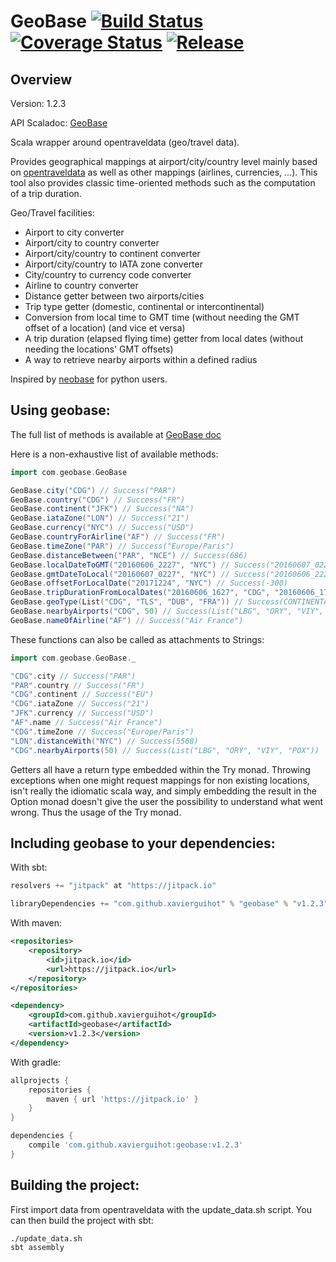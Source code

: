 
# GeoBase [![Build Status](https://travis-ci.org/xavierguihot/geobase.svg?branch=master)](https://travis-ci.org/xavierguihot/geobase) [![Coverage Status](https://coveralls.io/repos/github/xavierguihot/geobase/badge.svg?branch=master)](https://coveralls.io/github/xavierguihot/geobase?branch=master) [![Release](https://jitpack.io/v/xavierguihot/geobase.svg)](https://jitpack.io/#xavierguihot/geobase)


## Overview


Version: 1.2.3

API Scaladoc: [GeoBase](http://xavierguihot.com/geobase/#com.geobase.GeoBase)

Scala wrapper around opentraveldata (geo/travel data).

Provides geographical mappings at airport/city/country level mainly based on
[opentraveldata](https://github.com/opentraveldata/opentraveldata) as well as
other mappings (airlines, currencies, ...). This tool also provides classic
time-oriented methods such as the computation of a trip duration.

Geo/Travel facilities:

* Airport to city converter
* Airport/city to country converter
* Airport/city/country to continent converter
* Airport/city/country to IATA zone converter
* City/country to currency code converter
* Airline to country converter
* Distance getter between two airports/cities
* Trip type getter (domestic, continental or intercontinental)
* Conversion from local time to GMT time (without needing the GMT offset of a location) (and vice et versa)
* A trip duration (elapsed flying time) getter from local dates (without needing the locations' GMT offsets)
* A way to retrieve nearby airports within a defined radius

Inspired by [neobase](https://github.com/alexprengere/neobase) for python users.


## Using geobase:


The full list of methods is available at
[GeoBase doc](http://xavierguihot.com/geobase/#com.geobase.GeoBase)

Here is a non-exhaustive list of available methods:

```scala
import com.geobase.GeoBase

GeoBase.city("CDG") // Success("PAR")
GeoBase.country("CDG") // Success("FR")
GeoBase.continent("JFK") // Success("NA")
GeoBase.iataZone("LON") // Success("21")
GeoBase.currency("NYC") // Success("USD")
GeoBase.countryForAirline("AF") // Success("FR")
GeoBase.timeZone("PAR") // Success("Europe/Paris")
GeoBase.distanceBetween("PAR", "NCE") // Success(686)
GeoBase.localDateToGMT("20160606_2227", "NYC") // Success("20160607_0227")
GeoBase.gmtDateToLocal("20160607_0227", "NYC") // Success("20160606_2227")
GeoBase.offsetForLocalDate("20171224", "NYC") // Success(-300)
GeoBase.tripDurationFromLocalDates("20160606_1627", "CDG", "20160606_1757", "JFK") // Success(7.5d)
GeoBase.geoType(List("CDG", "TLS", "DUB", "FRA")) // Success(CONTINENTAL)
GeoBase.nearbyAirports("CDG", 50) // Success(List("LBG", "ORY", "VIY", "POX"))
GeoBase.nameOfAirline("AF") // Success("Air France")
```

These functions can also be called as attachments to Strings:

```scala
import com.geobase.GeoBase._

"CDG".city // Success("PAR")
"PAR".country // Success("FR")
"CDG".continent // Success("EU")
"CDG".iataZone // Success("21")
"JFK".currency // Success("USD")
"AF".name // Success("Air France")
"CDG".timeZone // Success("Europe/Paris")
"LON".distanceWith("NYC") // Success(5568)
"CDG".nearbyAirports(50) // Success(List("LBG", "ORY", "VIY", "POX"))
```

Getters all have a return type embedded within the Try monad. Throwing
exceptions when one might request mappings for non existing locations, isn't
really the idiomatic scala way, and simply embedding the result in the Option
monad doesn't give the user the possibility to understand what went wrong.
Thus the usage of the Try monad.


## Including geobase to your dependencies:


With sbt:

```scala
resolvers += "jitpack" at "https://jitpack.io"

libraryDependencies += "com.github.xavierguihot" % "geobase" % "v1.2.3"
```

With maven:

```xml
<repositories>
	<repository>
		<id>jitpack.io</id>
		<url>https://jitpack.io</url>
	</repository>
</repositories>

<dependency>
	<groupId>com.github.xavierguihot</groupId>
	<artifactId>geobase</artifactId>
	<version>v1.2.3</version>
</dependency>
```

With gradle:

```groovy
allprojects {
	repositories {
		maven { url 'https://jitpack.io' }
	}
}

dependencies {
	compile 'com.github.xavierguihot:geobase:v1.2.3'
}
```


## Building the project:


First import data from opentraveldata with the update_data.sh script. You can
then build the project with sbt:

	./update_data.sh
	sbt assembly
